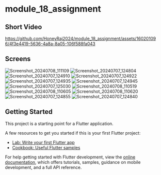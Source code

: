 # module_18_assignment
## Short Video
https://github.com/HoneyRaj2024/module_18_assignment/assets/160201096/4f3e4419-5636-4a8a-8a05-106f588fa043
## Screens
![Screenshot_20240708_111109](https://github.com/HoneyRaj2024/module_18_assignment/assets/160201096/b0a90c7b-ebb9-4e76-965a-46bd394c4acd)
![Screenshot_20240707_124804](https://github.com/HoneyRaj2024/module_18_assignment/assets/160201096/05d7f7dd-171e-4d31-9618-98f35c441c94)
![Screenshot_20240707_124910](https://github.com/HoneyRaj2024/module_18_assignment/assets/160201096/dff27b82-58cd-42ee-a52c-4118c7f04924)
![Screenshot_20240707_124922](https://github.com/HoneyRaj2024/module_18_assignment/assets/160201096/492a9dbe-30dc-4c9f-877a-2c9cb94b67dd)
![Screenshot_20240707_124935](https://github.com/HoneyRaj2024/module_18_assignment/assets/160201096/38178a9c-95a5-4491-9113-ffa15f08b0f6)
![Screenshot_20240707_124945](https://github.com/HoneyRaj2024/module_18_assignment/assets/160201096/c0c52595-3ea8-40ad-b0c1-7faf4ff0d38e)
![Screenshot_20240707_125030](https://github.com/HoneyRaj2024/module_18_assignment/assets/160201096/c40c3db2-1fcb-4c9f-a12d-ce7e3d6cf090)
![Screenshot_20240708_110519](https://github.com/HoneyRaj2024/module_18_assignment/assets/160201096/181b01fe-1ddb-4cbc-a5ce-129f47ff5076)
![Screenshot_20240708_110605](https://github.com/HoneyRaj2024/module_18_assignment/assets/160201096/2b4606c0-78d9-467f-b5c4-5bc3764c5550)
![Screenshot_20240708_110620](https://github.com/HoneyRaj2024/module_18_assignment/assets/160201096/5164f199-2cc6-4f1b-849e-bd5fac2c4922)
![Screenshot_20240707_124855](https://github.com/HoneyRaj2024/module_18_assignment/assets/160201096/1ec9d435-8aeb-43bd-9c64-0c499daf5354)
![Screenshot_20240707_124840](https://github.com/HoneyRaj2024/module_18_assignment/assets/160201096/bcc4be4d-7704-40e6-b470-f1897c581cd0)

## Getting Started

This project is a starting point for a Flutter application.

A few resources to get you started if this is your first Flutter project:

- [Lab: Write your first Flutter app](https://docs.flutter.dev/get-started/codelab)
- [Cookbook: Useful Flutter samples](https://docs.flutter.dev/cookbook)

For help getting started with Flutter development, view the
[online documentation](https://docs.flutter.dev/), which offers tutorials,
samples, guidance on mobile development, and a full API reference.
